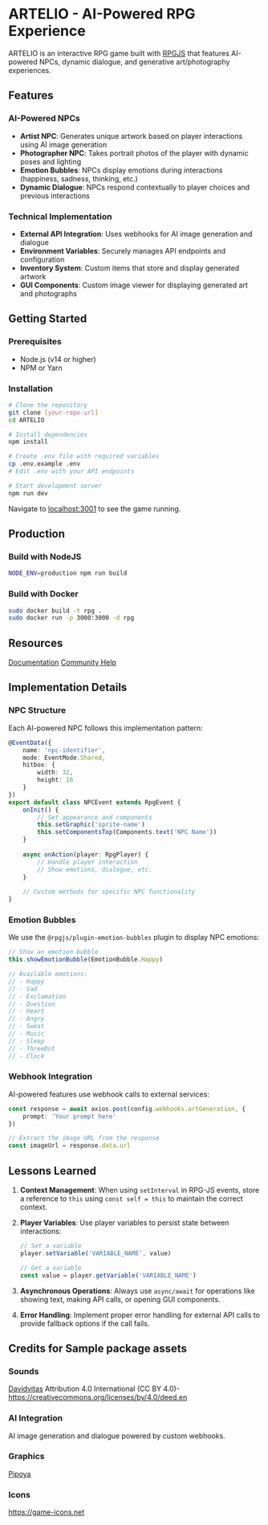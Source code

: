 # ARTELIO - AI-Powered RPG Experience

ARTELIO is an interactive RPG game built with [RPGJS](https://rpgjs.dev) that features AI-powered NPCs, dynamic dialogue, and generative art/photography experiences.

## Features

### AI-Powered NPCs
- **Artist NPC**: Generates unique artwork based on player interactions using AI image generation
- **Photographer NPC**: Takes portrait photos of the player with dynamic poses and lighting
- **Emotion Bubbles**: NPCs display emotions during interactions (happiness, sadness, thinking, etc.)
- **Dynamic Dialogue**: NPCs respond contextually to player choices and previous interactions

### Technical Implementation
- **External API Integration**: Uses webhooks for AI image generation and dialogue
- **Environment Variables**: Securely manages API endpoints and configuration
- **Inventory System**: Custom items that store and display generated artwork
- **GUI Components**: Custom image viewer for displaying generated art and photographs

## Getting Started

### Prerequisites
- Node.js (v14 or higher)
- NPM or Yarn

### Installation

```bash
# Clone the repository
git clone [your-repo-url]
cd ARTELIO

# Install dependencies
npm install

# Create .env file with required variables
cp .env.example .env
# Edit .env with your API endpoints

# Start development server
npm run dev
```

Navigate to [localhost:3001](http://localhost:3001) to see the game running.

## Production

### Build with NodeJS

```bash
NODE_ENV=production npm run build
```

### Build with Docker

```bash
sudo docker build -t rpg .
sudo docker run -p 3000:3000 -d rpg
```

## Resources

[Documentation](https://docs.rpgjs.dev)
[Community Help](https://community.rpgjs.dev)

## Implementation Details

### NPC Structure

Each AI-powered NPC follows this implementation pattern:

```typescript
@EventData({
    name: 'npc-identifier',
    mode: EventMode.Shared,
    hitbox: {
        width: 32,
        height: 16
    }
})
export default class NPCEvent extends RpgEvent {
    onInit() {
        // Set appearance and components
        this.setGraphic('sprite-name')
        this.setComponentsTop(Components.text('NPC Name'))
    }
    
    async onAction(player: RpgPlayer) {
        // Handle player interaction
        // Show emotions, dialogue, etc.
    }
    
    // Custom methods for specific NPC functionality
}
```

### Emotion Bubbles

We use the `@rpgjs/plugin-emotion-bubbles` plugin to display NPC emotions:

```typescript
// Show an emotion bubble
this.showEmotionBubble(EmotionBubble.Happy)

// Available emotions:
// - Happy
// - Sad
// - Exclamation
// - Question
// - Heart
// - Angry
// - Sweat
// - Music
// - Sleep
// - ThreeDot
// - Clock
```

### Webhook Integration

AI-powered features use webhook calls to external services:

```typescript
const response = await axios.post(config.webhooks.artGeneration, {
    prompt: 'Your prompt here'
})

// Extract the image URL from the response
const imageUrl = response.data.url
```

## Lessons Learned

1. **Context Management**: When using `setInterval` in RPG-JS events, store a reference to `this` using `const self = this` to maintain the correct context.

2. **Player Variables**: Use player variables to persist state between interactions:
   ```typescript
   // Set a variable
   player.setVariable('VARIABLE_NAME', value)
   
   // Get a variable
   const value = player.getVariable('VARIABLE_NAME')
   ```

3. **Asynchronous Operations**: Always use `async/await` for operations like showing text, making API calls, or opening GUI components.

4. **Error Handling**: Implement proper error handling for external API calls to provide fallback options if the call fails.

## Credits for Sample package assets

### Sounds

[Davidvitas](https://www.davidvitas.com/portfolio/2016/5/12/rpg-music-pack)
Attribution 4.0 International (CC BY 4.0)- https://creativecommons.org/licenses/by/4.0/deed.en

### AI Integration

AI image generation and dialogue powered by custom webhooks.

### Graphics

[Pipoya](https://pipoya.itch.io)

### Icons

https://game-icons.net